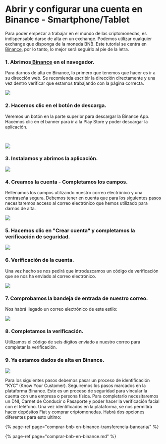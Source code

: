 # Abrir y configurar una cuenta en Binance - Smartphone/Tablet

Para poder empezar a trabajar en el mundo de las criptomonedas, es indispensable darse de alta en un exchange. Podemos utilizar cualquier exchange que disponga de la moneda BNB. Este tutorial se centra en[ Binance](https://www.binance.com/es), por lo tanto, lo mejor será seguirlo al pie de la letra.  


### 1. **Abrimos**[ **Binance**](https://www.binance.com/es) **en el navegador.**

Para darnos de alta en Binance, lo primero que tenemos que hacer es ir a su dirección web. Se recomienda escribir la dirección directamente y una vez dentro verificar que estamos trabajando con la página correcta.



![](../../../../.gitbook/assets/binance1.jpg)

### 

### 2. Hacemos clic en el botón de descarga.

Veremos un botón en la parte superior para descargar la Binance App. Hacemos clic en el banner para ir a la Play Store y poder descargar la aplicación.

**​**

![](../../../../.gitbook/assets/binance2.jpg)



### 3. Instalamos y abrimos la aplicación.



![](../../../../.gitbook/assets/binance3.jpg)



### 4. Creamos la cuenta - Completamos los campos.

Rellenamos los campos utilizando nuestro correo electrónico y una contraseña segura. Debemos tener en cuenta que para los siguientes pasos necesitaremos acceso al correo electrónico que hemos utilizado para darnos de alta.



![](../../../../.gitbook/assets/binance_2%20%282%29%20%282%29%20%282%29%20%282%29%20%282%29%20%282%29%20%282%29%20%282%29%20%282%29%20%282%29%20%282%29%20%282%29%20%281%29.png)



### 5. Hacemos clic en "Crear cuenta" y completamos la verificación de seguridad.



![](../../../../.gitbook/assets/binance_4%20%282%29%20%282%29%20%282%29%20%282%29%20%282%29%20%282%29%20%282%29%20%282%29%20%282%29%20%282%29%20%282%29%20%282%29.png)



### 6. Verificación de la cuenta.

Una vez hecho se nos pedirá que introduzcamos un código de verificación que se nos ha enviado al correo electrónico.



![](../../../../.gitbook/assets/binance_5%20%281%29%20%281%29%20%281%29%20%281%29%20%281%29.png)



### 7. Comprobamos la bandeja de entrada de nuestro correo.

Nos habrá llegado un correo electrónico de este estilo:



![](../../../../.gitbook/assets/binance_6%20%281%29%20%281%29.png)



### 8. Completamos la verificación.

Utilizamos el código de seis dígitos enviado a nuestro correo para completar la verificación.



### 9. Ya estamos dados de alta en Binance.



![](../../../../.gitbook/assets/binance4.jpg)



Para los siguientes pasos debemos pasar un proceso de identificación “KYC” \(Know Your Customer\). Seguiremos los pasos marcados en la plataforma Binance. Este es un proceso de seguridad para vincular la cuenta con una empresa o persona física. Para completarlo necesitaremos un DNI, Carnet de Conducir o Pasaporte y poder hacer la verificación facial con el teléfono. Una vez identificados en la plataforma, se nos permitirá hacer depósitos Fiat y comprar criptomonedas. Habrá dos opciones diferentes para esto ultimo:

{% page-ref page="comprar-bnb-en-binance-transferencia-bancaria/" %}

{% page-ref page="comprar-bnb-en-binance.md" %}





